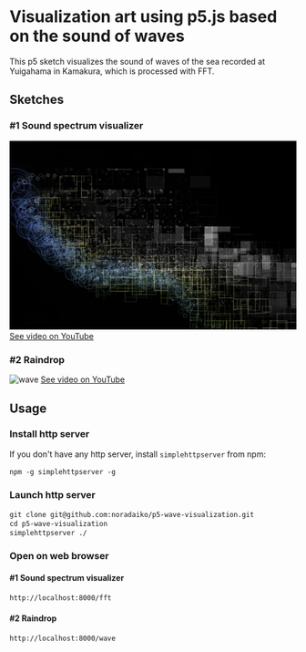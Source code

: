 Visualization art using p5.js based on the sound of waves
=========================================================

This p5 sketch visualizes the sound of waves of the sea recorded at Yuigahama in Kamakura, which is processed with FFT.

## Sketches

### #1 Sound spectrum visualizer

![fft](img/fft.png)
[See video on YouTube](https://www.youtube.com/watch?v=mBPAtibRb1E)

### #2 Raindrop

![wave](img/wave.png)
[See video on YouTube](https://www.youtube.com/watch?v=LMBx6AYaRXc)

## Usage

### Install http server

If you don't have any http server, install `simplehttpserver` from npm:

```
npm -g simplehttpserver -g
```

### Launch http server

```
git clone git@github.com:noradaiko/p5-wave-visualization.git
cd p5-wave-visualization
simplehttpserver ./
```

### Open on web browser

#### #1 Sound spectrum visualizer

```
http://localhost:8000/fft
```

#### #2 Raindrop

```
http://localhost:8000/wave
```


